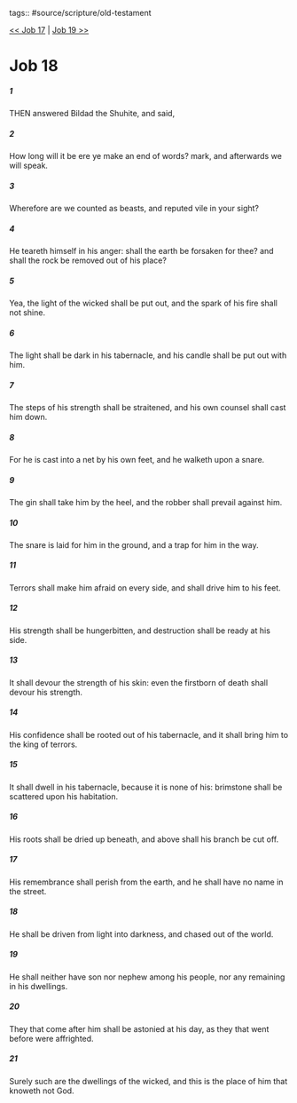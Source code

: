 tags:: #source/scripture/old-testament

[<< Job 17](/Old_Testament/18_Job/Job_17.md) | [Job 19 >>](/Old_Testament/18_Job/Job_19.md)

# Job 18

##### 1

THEN answered Bildad the Shuhite, and said,

##### 2

How long will it be ere ye make an end of words? mark, and afterwards we will speak.

##### 3

Wherefore are we counted as beasts, and reputed vile in your sight?

##### 4

He teareth himself in his anger: shall the earth be forsaken for thee? and shall the rock be removed out of his place?

##### 5

Yea, the light of the wicked shall be put out, and the spark of his fire shall not shine.

##### 6

The light shall be dark in his tabernacle, and his candle shall be put out with him.

##### 7

The steps of his strength shall be straitened, and his own counsel shall cast him down.

##### 8

For he is cast into a net by his own feet, and he walketh upon a snare.

##### 9

The gin shall take him by the heel, and the robber shall prevail against him.

##### 10

The snare is laid for him in the ground, and a trap for him in the way.

##### 11

Terrors shall make him afraid on every side, and shall drive him to his feet.

##### 12

His strength shall be hungerbitten, and destruction shall be ready at his side.

##### 13

It shall devour the strength of his skin: even the firstborn of death shall devour his strength.

##### 14

His confidence shall be rooted out of his tabernacle, and it shall bring him to the king of terrors.

##### 15

It shall dwell in his tabernacle, because it is none of his: brimstone shall be scattered upon his habitation.

##### 16

His roots shall be dried up beneath, and above shall his branch be cut off.

##### 17

His remembrance shall perish from the earth, and he shall have no name in the street.

##### 18

He shall be driven from light into darkness, and chased out of the world.

##### 19

He shall neither have son nor nephew among his people, nor any remaining in his dwellings.

##### 20

They that come after him shall be astonied at his day, as they that went before were affrighted.

##### 21

Surely such are the dwellings of the wicked, and this is the place of him that knoweth not God.
